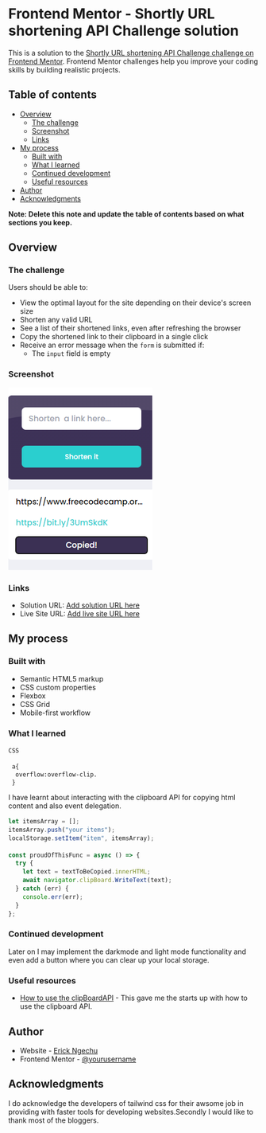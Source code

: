 # Frontend Mentor - Shortly URL shortening API Challenge solution

This is a solution to the [Shortly URL shortening API Challenge challenge on Frontend Mentor](https://www.frontendmentor.io/challenges/url-shortening-api-landing-page-2ce3ob-G). Frontend Mentor challenges help you improve your coding skills by building realistic projects.

## Table of contents

- [Overview](#overview)
  - [The challenge](#the-challenge)
  - [Screenshot](#screenshot)
  - [Links](#links)
- [My process](#my-process)
  - [Built with](#built-with)
  - [What I learned](#what-i-learned)
  - [Continued development](#continued-development)
  - [Useful resources](#useful-resources)
- [Author](#author)
- [Acknowledgments](#acknowledgments)

**Note: Delete this note and update the table of contents based on what sections you keep.**

## Overview

### The challenge

Users should be able to:

- View the optimal layout for the site depending on their device's screen size
- Shorten any valid URL
- See a list of their shortened links, even after refreshing the browser
- Copy the shortened link to their clipboard in a single click
- Receive an error message when the `form` is submitted if:
  - The `input` field is empty

### Screenshot

![](./images/Screenshot%202024-04-18%20035057.png)

### Links

- Solution URL: [Add solution URL here](https://github.com/Rickyngechu/proj-20)
- Live Site URL: [Add live site URL here](https://frontendmentour-20.netlify.app)

## My process

### Built with

- Semantic HTML5 markup
- CSS custom properties
- Flexbox
- CSS Grid
- Mobile-first workflow

### What I learned

```
CSS

 a{
  overflow:overflow-clip.
 }
```

I have learnt about interacting with the clipboard API for copying html content and also event delegation.

```js
let itemsArray = [];
itemsArray.push("your items");
localStorage.setItem("item", itemsArray);

const proudOfThisFunc = async () => {
  try {
    let text = textToBeCopied.innerHTML;
    await navigator.clipBoard.WriteText(text);
  } catch (err) {
    console.err(err);
  }
};
```

### Continued development

Later on I may implement the darkmode and light mode functionality and even add a button where you can clear up your local storage.

### Useful resources

- [How to use the clipBoardAPI](https://www.freecodecamp.org/news/copy-text-to-clipboard-javascript/) - This gave me the starts up with how to use the clipboard API.

## Author

- Website - [Erick Ngechu](https://rickyportf.netlify.app/)
- Frontend Mentor - [@yourusername](https://www.frontendmentor.io/profile/Rickyngechu)

## Acknowledgments

I do acknowledge the developers of tailwind css for their awsome job in providing with faster tools for developing websites.Secondly I would like to thank most of the bloggers.
